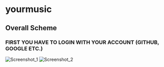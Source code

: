 # yourmusic
## Overall Scheme
### FIRST YOU HAVE TO LOGIN WITH YOUR ACCOUNT (GITHUB, GOOGLE ETC.)
![Screenshot_1](https://github.com/berkaykopuz/yourmusic/assets/103936811/7847f879-98d5-4e0b-98e9-ac82a053eab7)
![Screenshot_2](https://github.com/berkaykopuz/yourmusic/assets/103936811/bf11461b-f535-4aeb-94cc-6d10484c7ce3)

